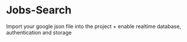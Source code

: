 # Jobs-Search
Import your google json file into the project + enable realtime database, authentication and storage
